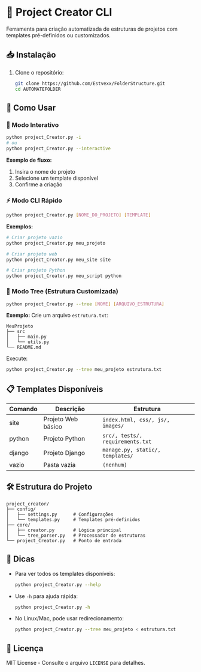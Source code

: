 # 📂 Project Creator CLI

Ferramenta para criação automatizada de estruturas de projetos com templates pré-definidos ou customizados.

## 📥 Instalação

1. Clone o repositório:
   ```bash
   git clone https://github.com/Estvexx/FolderStructure.git
   cd AUTOMATEFOLDER
   ```

## 🚀 Como Usar

### 🔧 Modo Interativo

```bash
python project_Creator.py -i
# ou
python project_Creator.py --interactive
```

**Exemplo de fluxo:**

1. Insira o nome do projeto
2. Selecione um template disponível
3. Confirme a criação

### ⚡ Modo CLI Rápido

```bash
python project_Creator.py [NOME_DO_PROJETO] [TEMPLATE]
```

**Exemplos:**

```bash
# Criar projeto vazio
python project_Creator.py meu_projeto

# Criar projeto web
python project_Creator.py meu_site site

# Criar projeto Python
python project_Creator.py meu_script python
```

### 🌳 Modo Tree (Estrutura Customizada)

```bash
python project_Creator.py --tree [NOME] [ARQUIVO_ESTRUTURA]
```

**Exemplo:**
Crie um arquivo `estrutura.txt`:

```
MeuProjeto
├── src
│   ├── main.py
│   └── utils.py
└── README.md
```

Execute:

```bash
python project_Creator.py --tree meu_projeto estrutura.txt
```

## 📋 Templates Disponíveis

| Comando | Descrição          | Estrutura                        |
| ------- | ------------------ | -------------------------------- |
| site    | Projeto Web básico | `index.html, css/, js/, images/` |
| python  | Projeto Python     | `src/, tests/, requirements.txt` |
| django  | Projeto Django     | `manage.py, static/, templates/` |
| vazio   | Pasta vazia        | `(nenhum)`                       |

## 🛠 Estrutura do Projeto

```
project_creator/
├── config/
│   ├── settings.py      # Configurações
│   └── templates.py     # Templates pré-definidos
├── core/
│   ├── creator.py       # Lógica principal
│   └── tree_parser.py   # Processador de estruturas
└── project_Creator.py   # Ponto de entrada
```

## 📌 Dicas

- Para ver todos os templates disponíveis:
  ```bash
  python project_Creator.py --help
  ```
- Use `-h` para ajuda rápida:
  ```bash
  python project_Creator.py -h
  ```
- No Linux/Mac, pode usar redirecionamento:
  ```bash
  python project_Creator.py --tree meu_projeto < estrutura.txt
  ```

## 📝 Licença

MIT License - Consulte o arquivo `LICENSE` para detalhes.
